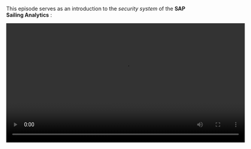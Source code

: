 This episode serves as an introduction to the *security system* of the **SAP Sailing Analytics** :

<video controls="true" width="640" src="https://sapsailing-documentation.s3-eu-west-1.amazonaws.com/adminconsole/IntroductionSecuritySystem.mp4" type="video/mp4">
  Your browser does not support the video tag.
</video>